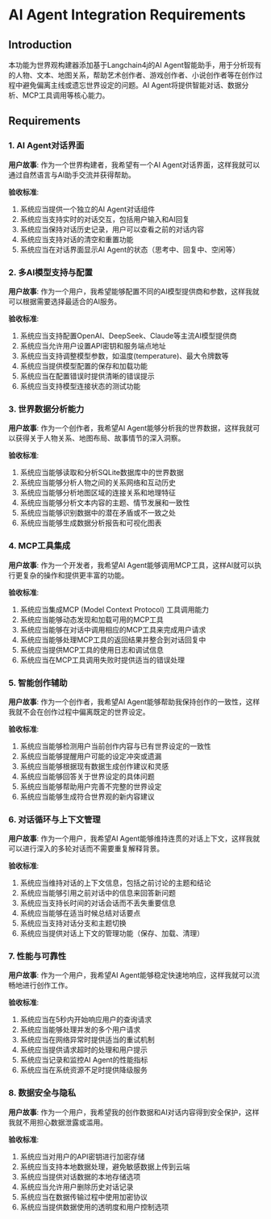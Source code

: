 # AI Agent Integration Requirements

## Introduction

本功能为世界观构建器添加基于Langchain4j的AI Agent智能助手，用于分析现有的人物、文本、地图关系，帮助艺术创作者、游戏创作者、小说创作者等在创作过程中避免偏离主线或遗忘世界设定的问题。AI Agent将提供智能对话、数据分析、MCP工具调用等核心能力。

## Requirements

### 1. AI Agent对话界面

**用户故事**: 作为一个世界构建者，我希望有一个AI Agent对话界面，这样我就可以通过自然语言与AI助手交流并获得帮助。

**验收标准**:
1. 系统应当提供一个独立的AI Agent对话组件
2. 系统应当支持实时的对话交互，包括用户输入和AI回复
3. 系统应当保持对话历史记录，用户可以查看之前的对话内容
4. 系统应当支持对话的清空和重置功能
5. 系统应当在对话界面显示AI Agent的状态（思考中、回复中、空闲等）

### 2. 多AI模型支持与配置

**用户故事**: 作为一个用户，我希望能够配置不同的AI模型提供商和参数，这样我就可以根据需要选择最适合的AI服务。

**验收标准**:
1. 系统应当支持配置OpenAI、DeepSeek、Claude等主流AI模型提供商
2. 系统应当允许用户设置API密钥和服务端点地址
3. 系统应当支持调整模型参数，如温度(temperature)、最大令牌数等
4. 系统应当提供模型配置的保存和加载功能
5. 系统应当在配置错误时提供清晰的错误提示
6. 系统应当支持模型连接状态的测试功能

### 3. 世界数据分析能力

**用户故事**: 作为一个创作者，我希望AI Agent能够分析我的世界数据，这样我就可以获得关于人物关系、地图布局、故事情节的深入洞察。

**验收标准**:
1. 系统应当能够读取和分析SQLite数据库中的世界数据
2. 系统应当能够分析人物之间的关系网络和互动历史
3. 系统应当能够分析地图区域的连接关系和地理特征
4. 系统应当能够分析文本内容的主题、情节发展和一致性
5. 系统应当能够识别数据中的潜在矛盾或不一致之处
6. 系统应当能够生成数据分析报告和可视化图表

### 4. MCP工具集成

**用户故事**: 作为一个开发者，我希望AI Agent能够调用MCP工具，这样AI就可以执行更复杂的操作和提供更丰富的功能。

**验收标准**:
1. 系统应当集成MCP (Model Context Protocol) 工具调用能力
2. 系统应当能够动态发现和加载可用的MCP工具
3. 系统应当能够在对话中调用相应的MCP工具来完成用户请求
4. 系统应当能够处理MCP工具的返回结果并整合到对话回复中
5. 系统应当提供MCP工具的使用日志和调试信息
6. 系统应当在MCP工具调用失败时提供适当的错误处理

### 5. 智能创作辅助

**用户故事**: 作为一个创作者，我希望AI Agent能够帮助我保持创作的一致性，这样我就不会在创作过程中偏离既定的世界设定。

**验收标准**:
1. 系统应当能够检测用户当前创作内容与已有世界设定的一致性
2. 系统应当能够提醒用户可能的设定冲突或遗漏
3. 系统应当能够根据现有数据生成创作建议和灵感
4. 系统应当能够回答关于世界设定的具体问题
5. 系统应当能够帮助用户完善不完整的世界设定
6. 系统应当能够生成符合世界观的新内容建议

### 6. 对话循环与上下文管理

**用户故事**: 作为一个用户，我希望AI Agent能够维持连贯的对话上下文，这样我就可以进行深入的多轮对话而不需要重复解释背景。

**验收标准**:
1. 系统应当维持对话的上下文信息，包括之前讨论的主题和结论
2. 系统应当能够引用之前对话中的信息来回答新问题
3. 系统应当支持长时间的对话会话而不丢失重要信息
4. 系统应当能够在适当时候总结对话要点
5. 系统应当支持对话分支和主题切换
6. 系统应当提供对话上下文的管理功能（保存、加载、清理）

### 7. 性能与可靠性

**用户故事**: 作为一个用户，我希望AI Agent能够稳定快速地响应，这样我就可以流畅地进行创作工作。

**验收标准**:
1. 系统应当在5秒内开始响应用户的查询请求
2. 系统应当能够处理并发的多个用户请求
3. 系统应当在网络异常时提供适当的重试机制
4. 系统应当提供请求超时的处理和用户提示
5. 系统应当记录和监控AI Agent的性能指标
6. 系统应当在系统资源不足时提供降级服务

### 8. 数据安全与隐私

**用户故事**: 作为一个用户，我希望我的创作数据和AI对话内容得到安全保护，这样我就不用担心数据泄露或滥用。

**验收标准**:
1. 系统应当对用户的API密钥进行加密存储
2. 系统应当支持本地数据处理，避免敏感数据上传到云端
3. 系统应当提供对话数据的本地存储选项
4. 系统应当允许用户删除历史对话记录
5. 系统应当在数据传输过程中使用加密协议
6. 系统应当提供数据使用的透明度和用户控制选项